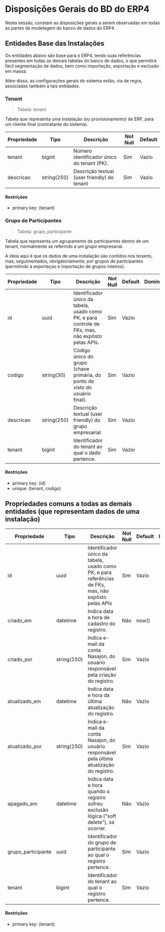 # Disposições Gerais do BD do ERP4

Nesta sessão, constam as disposições gerais a serem observadas em todas as partes da modelagem do banco de dados do ERP4.

## Entidades Base das Instalações

Os entidades abaixo são base para o ERP4, tendo suas referências presentes em todas as demais tabelas do banco de dados, o que permitirá fácil segmentação de dados, bem como importação, exportação e exclusão em massa.

Além disso, as configurações gerais do sistema estão, via de regra, associadas também a tais entidades.

### Tenant

> Tabela: tenant

Tabela que representa uma instalação (ou provisionamento) de ERP, para um cliente final (contratante do sistema).

| Propriedade | Tipo        | Descrição                                   | Not Null | Default |
| ----------- | ----------- | ------------------------------------------- | -------- | ------- |
| tenant      | bigint      | Número identificador único do tenant (PK).  | Sim      | Vazio   |
| descricao   | string(250) | Descrição textual (user friendly) do tenant | Sim      | Vazio   |

#### Restrições

* primary key: (tenant)

### Grupo de Participantes

> Tabela: grupo_participante

Tabela que representa um agrupamento de participantes dentro de um tenant, normalmente se referindo a um grupo empresarial.

A ideia aqui é que os dados de uma instalação são contidos nos tenants, mas, seguimentados, obrigatoriamente, por grupos de participantes (permitindo a exportaçao e importação de grupos inteiros).

| Propriedade | Tipo        | Descrição                                                                                          | Not Null | Default | Domínio |
| ----------- | ----------- | -------------------------------------------------------------------------------------------------- | -------- | ------- | ------- |
| id          | uuid        | Identificador único da tabela, usado como PK, e para controle de FKs, mas, não expôsto pelas APIs. | Sim      | Vazio   |         |
| codigo      | string(30)  | Código único do grupo (chave primária, do ponto de visto do usuário final).                        | Sim      | Vazio   |         |
| descricao   | string(250) | Descrição textual (user friendly) do grupo empresarial.                                            | Sim      | Vazio   |         |
| tenant      | bigint      | Identificador do tenant ao qual o dado pertence.                                                   | Sim      | Vazio   |         |

#### Restrições

* primary key: (id)
* unique: (tenant, codigo)

## Propriedades comuns a todas as demais entidades (que representam dados de uma instalação)

| Propriedade        | Tipo        | Descrição                                                                                            | Not Null | Default | Domínio |
| ------------------ | ----------- | ---------------------------------------------------------------------------------------------------- | -------- | ------- | ------- |
| id                 | uuid        | Identificador único da tabela, usado como PK, e para referências de FKs, mas, não expôsto pelas APIs | Sim      | Vazio   |         |
| criado_em          | datetime    | Indica data e hora de cadastro do registro.                                                          | Não      | now()   |         |
| criado_por         | string(150) | Indica e-mail da conta Nasajon, do usuário responsável pela criação do registro.                     | Sim      | Vazio   |         |
| atualizado_em      | datetime    | Indica data e hora da última atualização do registro.                                                | Não      | Vazio   |         |
| atualizado_por     | string(150) | Indica e-mail da conta Nasajon, do usuário responsável pela última atualização do registro.          | Sim      | Vazio   |         |
| apagado_em         | datetime    | Indica data e hora quando o registro sofreu exclusão lógica ("soft delete"), se ocorrer.             | Não      | Vazio   |         |
| grupo_participante | uuid        | Identificador do grupo de participante ao qual o registro pertence.                                  | Sim      | Vazio   |         |
| tenant             | bigint      | Identificador do tenant ao qual o registro pertence.                                                 | Sim      | Vazio   |         |

#### Restrições

* primary key: (tenant)
